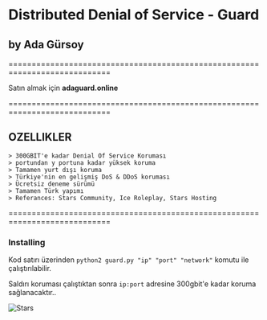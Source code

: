 # Distributed Denial of Service - Guard
## by Ada Gürsoy
============================================================================

Satın almak için **adaguard.online**

============================================================================

## OZELLIKLER
```
> 300GBIT'e kadar Denial Of Service Koruması
> portundan y portuna kadar yüksek koruma
> Tamamen yurt dışı koruma
> Türkiye'nin en gelişmiş DoS & DDoS koruması
> Ücretsiz deneme sürümü
> Tamamen Türk yapımı
> Referances: Stars Community, Ice Roleplay, Stars Hosting
```
============================================================================

### Installing
Kod satırı üzerinden `python2 guard.py "ip" "port" "network"` komutu ile çalıştırılabilir.

Saldırı koruması çalıştıktan sonra `ip:port` adresine 300gbit'e kadar koruma sağlanacaktır..


![Stars](https://media.giphy.com/media/7zxZ8mOddFwZvTZJoa/giphy.gif)

